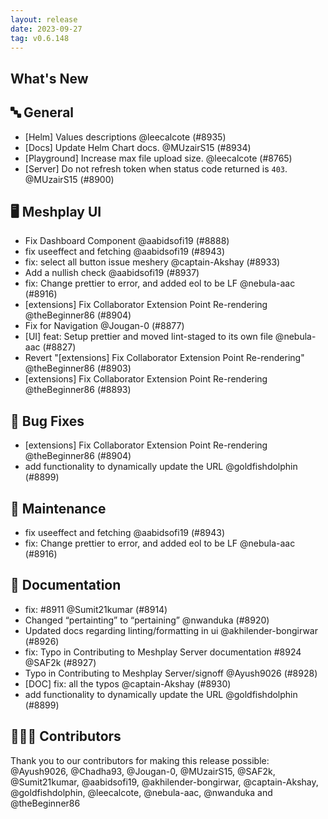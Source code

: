 ```yaml
---
layout: release
date: 2023-09-27
tag: v0.6.148
---
```


## What's New
## 🔤 General
- [Helm] Values descriptions @leecalcote (#8935)
- [Docs] Update Helm Chart docs. @MUzairS15 (#8934)
- [Playground] Increase max file upload size.  @leecalcote (#8765)
- [Server] Do not refresh token when status code returned is `403`. @MUzairS15 (#8900)

## 🖥 Meshplay UI

- Fix Dashboard Component @aabidsofi19 (#8888)
- fix useeffect and fetching @aabidsofi19 (#8943)
- fix: select all button issue meshery @captain-Akshay (#8933)
- Add a nullish check @aabidsofi19 (#8937)
- fix: Change prettier to error, and added eol to be LF @nebula-aac (#8916)
- [extensions] Fix Collaborator Extension Point Re-rendering @theBeginner86 (#8904)
- Fix for Navigation @Jougan-0 (#8877)
- [UI] feat: Setup prettier and moved lint-staged to its own file @nebula-aac (#8827)
- Revert "[extensions] Fix Collaborator Extension Point Re-rendering" @theBeginner86 (#8903)
- [extensions] Fix Collaborator Extension Point Re-rendering @theBeginner86 (#8893)

## 🐛 Bug Fixes

- [extensions] Fix Collaborator Extension Point Re-rendering @theBeginner86 (#8904)
- add functionality to dynamically update the URL  @goldfishdolphin (#8899)

## 🧰 Maintenance

- fix useeffect and fetching @aabidsofi19 (#8943)
- fix: Change prettier to error, and added eol to be LF @nebula-aac (#8916)

## 📖 Documentation

- fix: #8911 @Sumit21kumar (#8914)
- Changed “pertainting” to “pertaining” @nwanduka (#8920)
- Updated docs regarding linting/formatting in ui @akhilender-bongirwar (#8926)
- fix: Typo in Contributing to Meshplay Server documentation #8924 @SAF2k (#8927)
- Typo in Contributing to Meshplay Server/signoff @Ayush9026 (#8928)
- [DOC] fix: all the typos  @captain-Akshay (#8930)
- add functionality to dynamically update the URL  @goldfishdolphin (#8899)

## 👨🏽‍💻 Contributors

Thank you to our contributors for making this release possible:
@Ayush9026, @Chadha93, @Jougan-0, @MUzairS15, @SAF2k, @Sumit21kumar, @aabidsofi19, @akhilender-bongirwar, @captain-Akshay, @goldfishdolphin, @leecalcote, @nebula-aac, @nwanduka and @theBeginner86
